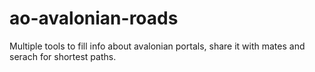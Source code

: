 # ao-avalonian-roads
Multiple tools to fill info about avalonian portals, share it with mates and serach for shortest paths.
